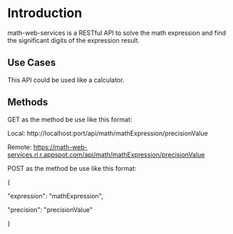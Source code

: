 # Introduction

math-web-services is a RESTful API to solve the math expression and find the significant digits of the expression result.

## Use Cases

This API could be used like a calculator.

## Methods 

GET as the method be use like this format: 

Local: http://localhost:port/api/math/mathExpression/precisionValue

Remote: https://math-web-services.rj.r.appspot.com/api/math/mathExpression/precisionValue

POST as the method be use like this format:

{

  "expression": "mathExpression",
 
  "precision": "precisionValue"
  
}


